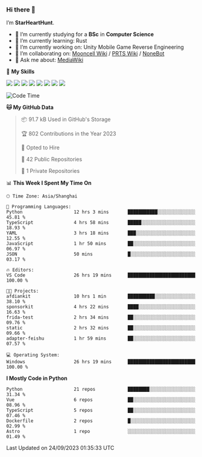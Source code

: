 ### Hi there 👋

I’m **StarHeartHunt**.

- 🏫 I’m currently studying for a **BSc** in **Computer Science**
- 🌱 I’m currently learning: Rust
- 🔭 I’m currently working on: Unity Mobile Game Reverse Engineering
- 👯 I’m collaborating on: [Mooncell Wiki](https://fgo.wiki/) / [PRTS Wiki](http://prts.wiki/) / [NoneBot](https://github.com/nonebot)
- 💬 Ask me about: [MediaWiki](https://www.mediawiki.org)

🌟 **My Skills**

![](https://img.shields.io/badge/-Python-3e74a2?style=flat-square&logo=Python&logoColor=fff)
![](https://img.shields.io/badge/-Node.js-339933?style=flat-square&logo=node.js&logoColor=fff)
![](https://img.shields.io/badge/-Vue-4fc08d?style=flat-square&logo=vue.js&logoColor=fff)
![](https://img.shields.io/badge/-React-2d98ce?style=flat-square&logo=React&logoColor=fff)
![](https://img.shields.io/badge/-TypeScript-3178C6?style=flat-square&logo=TypeScript&logoColor=fff)
![](https://img.shields.io/badge/-Docker-2496ED?style=flat-square&logo=Docker&logoColor=fff)
![](https://img.shields.io/badge/-Linux-000000?style=flat-square&logo=Linux&logoColor=fff)
![](https://img.shields.io/badge/-Dotnet-512bd4?style=flat-square&logo=.net&logoColor=fff)

<!--START_SECTION:waka-->
![Code Time](http://img.shields.io/badge/Code%20Time-653%20hrs%2019%20mins-blue)

**🐱 My GitHub Data** 

> 📦 91.7 kB Used in GitHub's Storage 
 > 
> 🏆 802 Contributions in the Year 2023
 > 
> 💼 Opted to Hire
 > 
> 📜 42 Public Repositories 
 > 
> 🔑 1 Private Repositories 
 > 
📊 **This Week I Spent My Time On** 

```text
🕑︎ Time Zone: Asia/Shanghai

💬 Programming Languages: 
Python                   12 hrs 3 mins       ███████████░░░░░░░░░░░░░░   45.81 % 
TypeScript               4 hrs 58 mins       █████░░░░░░░░░░░░░░░░░░░░   18.93 % 
YAML                     3 hrs 18 mins       ███░░░░░░░░░░░░░░░░░░░░░░   12.55 % 
JavaScript               1 hr 50 mins        ██░░░░░░░░░░░░░░░░░░░░░░░   06.97 % 
JSON                     50 mins             █░░░░░░░░░░░░░░░░░░░░░░░░   03.17 % 

🔥 Editors: 
VS Code                  26 hrs 19 mins      █████████████████████████   100.00 % 

🐱‍💻 Projects: 
afdiankit                10 hrs 1 min        ██████████░░░░░░░░░░░░░░░   38.10 % 
sponsorkit               4 hrs 22 mins       ████░░░░░░░░░░░░░░░░░░░░░   16.63 % 
frida-test               2 hrs 34 mins       ██░░░░░░░░░░░░░░░░░░░░░░░   09.76 % 
static                   2 hrs 32 mins       ██░░░░░░░░░░░░░░░░░░░░░░░   09.66 % 
adapter-feishu           1 hr 59 mins        ██░░░░░░░░░░░░░░░░░░░░░░░   07.57 % 

💻 Operating System: 
Windows                  26 hrs 19 mins      █████████████████████████   100.00 % 
```

**I Mostly Code in Python** 

```text
Python                   21 repos            ████████░░░░░░░░░░░░░░░░░   31.34 % 
Vue                      6 repos             ██░░░░░░░░░░░░░░░░░░░░░░░   08.96 % 
TypeScript               5 repos             ██░░░░░░░░░░░░░░░░░░░░░░░   07.46 % 
Dockerfile               2 repos             █░░░░░░░░░░░░░░░░░░░░░░░░   02.99 % 
Astro                    1 repo              ░░░░░░░░░░░░░░░░░░░░░░░░░   01.49 % 
```




 Last Updated on 24/09/2023 01:35:33 UTC
<!--END_SECTION:waka-->
